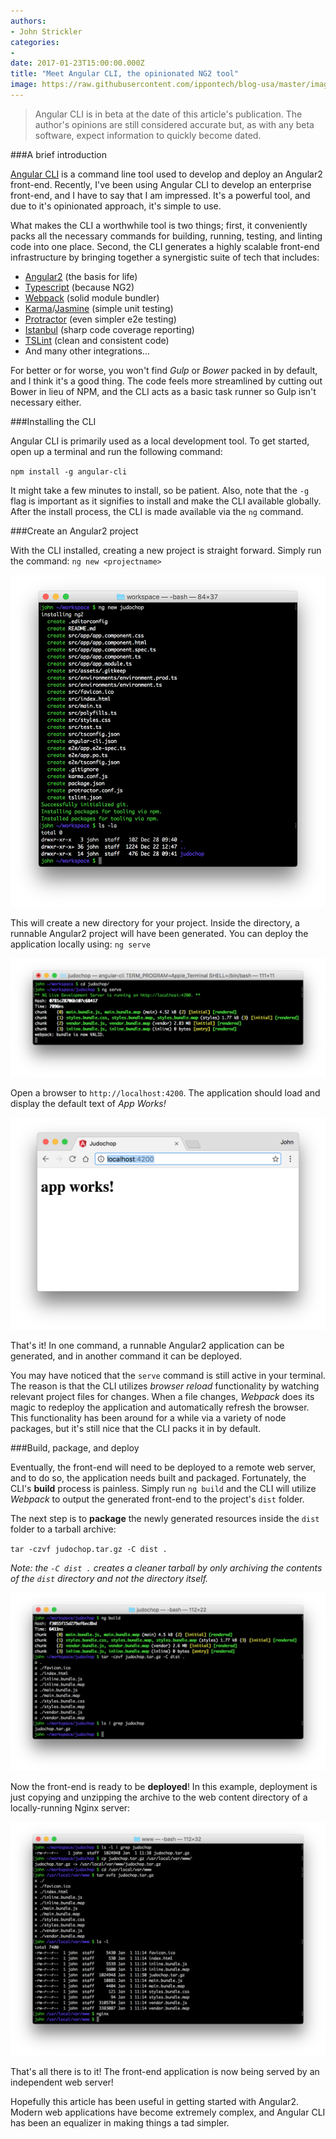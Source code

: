 ```yaml
---
authors:
- John Strickler
categories:
- 
date: 2017-01-23T15:00:00.000Z
title: "Meet Angular CLI, the opinionated NG2 tool"
image: https://raw.githubusercontent.com/ippontech/blog-usa/master/images/2016/12/angular-cli.jpg
---
```


> Angular CLI is in beta at the date of this article's publication.  The author's opinions are still considered accurate but, as with any beta software, expect information to quickly become dated.

###A brief introduction

[Angular CLI](https://cli.angular.io/) is a command line tool used to develop and deploy an Angular2 front-end. Recently, I've been using Angular CLI to develop an enterprise front-end, and I have to say that I am impressed.  It's a powerful tool, and due to it's opinionated approach, it's simple to use.  

What makes the CLI a worthwhile tool is two things; first, it conveniently packs all the necessary commands for building, running, testing, and linting code into one place.  Second, the CLI generates a highly scalable front-end infrastructure by bringing together a synergistic suite of tech that includes:  

* [Angular2](https://angular.io/) (the basis for life)
* [Typescript](https://www.typescriptlang.org/) (because NG2)
* [Webpack](https://webpack.github.io/) (solid module bundler)
* [Karma](https://karma-runner.github.io)/[Jasmine](https://jasmine.github.io/) (simple unit testing)
* [Protractor](http://www.protractortest.org/) (even simpler e2e testing)
* [Istanbul](https://istanbul.js.org/) (sharp code coverage reporting)
* [TSLint](https://palantir.github.io/tslint/) (clean and consistent code)
* And many other integrations... 

For better or for worse, you won't find *Gulp* or *Bower* packed in by default, and I think it's a good thing.  The code feels more streamlined by cutting out Bower in lieu of NPM, and the CLI acts as a basic task runner so Gulp isn't necessary either.  

###Installing the CLI

Angular CLI is primarily used as a local development tool.  To get started, open up a terminal and run the following command:

`npm install -g angular-cli`

It might take a few minutes to install, so be patient.  Also, note that the `-g` flag is important as it signifies to install and make the CLI available globally.  After the install process, the CLI is made available via the `ng` command.  

###Create an Angular2 project

With the CLI installed, creating a new project is straight forward.  Simply run the command: `ng new <projectname>`

![](https://raw.githubusercontent.com/ippontech/blog-usa/master/images/2016/12/ng_new.png)

This will create a new directory for your project.  Inside the directory, a runnable Angular2 project will have been generated. You can deploy the application locally using: `ng serve`

![](https://raw.githubusercontent.com/ippontech/blog-usa/master/images/2016/12/ng_serve.png)

Open a browser to `http://localhost:4200`.  The application should load and display the default text of *App Works!*

![](https://raw.githubusercontent.com/ippontech/blog-usa/master/images/2016/12/hello_world.png)

That's it!  In one command, a runnable  Angular2 application can be generated, and in another command it can be deployed.

You may have noticed that the `serve` command is still active in your terminal. The reason is that the CLI utilizes *browser reload* functionality by watching relevant project files for changes.  When a file changes, *Webpack* does its magic to redeploy the application and automatically refresh the browser.  This functionality has been around for a while via a variety of node packages, but it's still nice that the CLI packs it in by default.

###Build, package, and deploy

Eventually, the front-end will need to be deployed to a remote web server, and to do so, the application needs built and packaged.  Fortunately, the CLI's **build** process is painless.  Simply run `ng build` and the CLI will utilize *Webpack* to output the generated front-end to the project's `dist` folder.  

The next step is to **package** the newly generated resources inside the `dist` folder to a tarball archive:

`tar -czvf judochop.tar.gz -C dist .`

*Note: the `-C dist .` creates a cleaner tarball by only archiving the contents of the `dist` directory and not the directory itself.*

![](https://raw.githubusercontent.com/ippontech/blog-usa/master/images/2017/01/ng_build.png)

Now the front-end is ready to be **deployed**!   In this example, deployment is just copying and unzipping the archive to the web content directory of a locally-running Nginx server:

![](https://raw.githubusercontent.com/ippontech/blog-usa/master/images/2017/01/ng_deploy.png)

That's all there is to it!  The front-end application is now being served by an independent web server!

 Hopefully this article has been useful in getting started with Angular2.  Modern web applications have become extremely complex, and Angular CLI has been an equalizer in making things a tad simpler.
